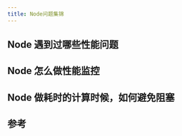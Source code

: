 ```yaml
---
title: Node问题集锦
---
```


## Node 遇到过哪些性能问题

## Node 怎么做性能监控

## Node 做耗时的计算时候，如何避免阻塞














## 参考

[](https://www.infoq.cn/article/qbjxf0413reeca2exgwd)
